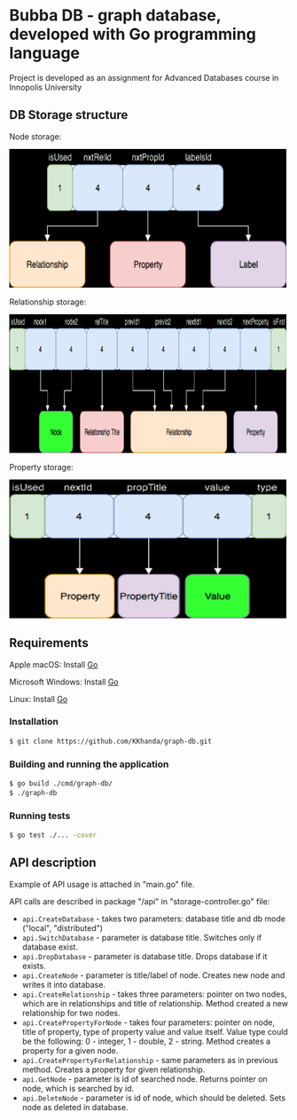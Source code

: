 # Bubba DB - graph database, developed with Go programming language
Project is developed as an assignment for Advanced Databases course in Innopolis University

## DB Storage structure
Node storage:

<img src="docs/node.png" height="250" width="500">

Relationship storage:

<img src="docs/relationship.png" height="250" width="500">

Property storage:

<img src="docs/property.png" height="250" width="500">

## Requirements
Apple macOS: Install [Go](https://storage.googleapis.com/golang/go1.9.darwin-amd64.pkg)

Microsoft Windows: Install [Go](https://storage.googleapis.com/golang/go1.9.windows-amd64.msi)

Linux: Install [Go](https://storage.googleapis.com/golang/go1.9.linux-amd64.tar.gz)

### Installation
```bash
$ git clone https://github.com/KKhanda/graph-db.git
```

### Building and running the application
```bash
$ go build ./cmd/graph-db/
$ ./graph-db
```

### Running tests
```bash
$ go test ./... -cover
```

## API description
Example of API usage is attached in "main.go" file.

API calls are described in package "/api" in "storage-controller.go" file:

* `api.CreateDatabase` - takes two parameters: database title and db mode ("local", "distributed")
* `api.SwitchDatabase` - parameter is database title. Switches only if database exist.
* `api.DropDatabase` - parameter is database title. Drops database if it exists.
* `api.CreateNode` - parameter is title/label of node. Creates new node and writes it into database.
* `api.CreateRelationship` - takes three parameters: pointer on two nodes, which are in relationships
 and title of relationship. Method created a new relationship for two nodes.
* `api.CreatePropertyForNode` - takes four parameters: pointer on node, title of property,
type of property value and value itself. Value type could be the following: 0 - integer, 1 - double, 2 - string.
Method creates a property for a given node.
* `api.CreatePropertyForRelationship` - same parameters as in previous method. Creates a property for given relationship.
* `api.GetNode` - parameter is id of searched node. Returns pointer on node, which is searched by id.
* `api.DeleteNode` - parameter is id of node, which should be deleted. Sets node as deleted in database.

